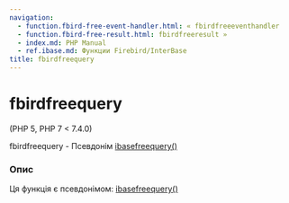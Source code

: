 ```yaml
---
navigation:
  - function.fbird-free-event-handler.html: « fbirdfreeeventhandler
  - function.fbird-free-result.html: fbirdfreeresult »
  - index.md: PHP Manual
  - ref.ibase.md: Функции Firebird/InterBase
title: fbirdfreequery
---
```

# fbirdfreequery

(PHP 5, PHP 7 < 7.4.0)

fbirdfreequery - Псевдонім [ibasefreequery()](function.ibase-free-query.html)

### Опис

Ця функція є псевдонімом: [ibasefreequery()](function.ibase-free-query.html)
